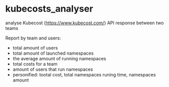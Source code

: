 # kubecosts_analyser
analyse Kubecost (https://www.kubecost.com/) API response between two teams

Report by team and users:
- total amount of users
- total amount of launched namespaces
- the average amount of running namespaces
- total costs for a team
- amount of users that run namespaces
- personified: tootal cost, total namespaces runing time, namespaces amount


